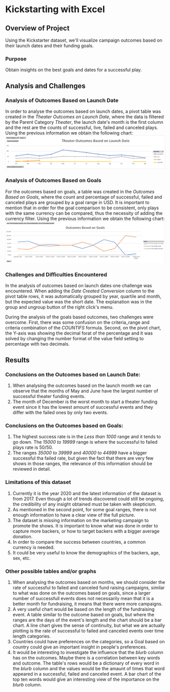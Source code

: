# Kickstarting with Excel

## Overview of Project
Using the Kickstarter dataset, we'll visualize campaign outcomes based on their launch dates and their funding goals.

### Purpose
Obtain insights on the best goals and dates for a successful play.

## Analysis and Challenges

### Analysis of Outcomes Based on Launch Date
In order to analyse the outcomes based on launch dates, a pivot table was created in the *Theater Outcomes on Launch Date*, where the data is filtered by the Parent Category *Theater*, the launch date's month is the first column and the rest are the counts of successful, live, failed and canceled plays. Using the previous information we obtain the following chart:
![](resources/Theater_Outcomes_vs_Launch.png)

### Analysis of Outcomes Based on Goals
For the outcomes based on goals, a table was created in the *Outcomes Based on Goals*, where the count and percentage of successful, failed and canceled plays are grouped by a goal range in USD. It is important to mention that in order for the goal comparison to be consistent, only plays with the same currency can be compared, thus the necessity of adding the currency filter. Using the previous information we obtain the following chart:
![](resources/Outcomes_vs_Goals.png)

### Challenges and Difficulties Encountered
In the analysis of outcomes based on launch dates one challenge was encountered. When adding the *Date Created Conversion* column to the pivot table rows, it was automatically grouped by year, quartile and month, but the expected value was the short date. The explanation was in the group and ungroup button of the right click's menu.

During the analysis of the goals based outcomes, two challenges were overcome. First, there was some confusion on the criteria_range and criteria combination of the *COUNTIFS* formula. Second, on the pivot chart, the Y-axis was showing the decimal forat of the percentage and it was solved by changing the number format of the value field setting to percentage with two decimals.

## Results

### Conclusions on the Outcomes based on Launch Date:
1. When analysing the outcomes based on the launch month we can observe that the months of May and June have the largest number of successful theater funding events.
2. The month of December is the worst month to start a theater funding event since it has the lowest amount of successful events and they differ with the failed ones by only two events.

### Conclusions on the Outcomes based on Goals:
1. The highest success rate is in the *Less than 1000* range and it tends to go down. The *15000 to 19999* range is where the successful to failed plays rate is 50/50.
2. The ranges *35000 to 39999* and *40000 to 44999* have a bigger successful tha failed rate, but given the fact that there are very few shows in those ranges, the relevance of this information should be reviewed in detail.

### Limitations of this dataset
1. Currently it is the year 2020 and the latest information of the dataset is from 2017. Even though a lot of trends discovered could still be ongoing, the credibility of any insight obtained must be taken with skepticism.
2. As mentioned in the second point, for some goal ranges, there is not enough information to have a clear view of the full picture.
3. The dataset is missing information on the marketing campaign to promote the shows. It is important to know what was done in order to capture more backers, or how to target backers with a bigger average donation.
4. In order to compare the success between countries, a common currency is needed.
5. It could be very useful to know the demographics of the backers, age, sex, etc.

### Other possible tables and/or graphs
1. When analysing the outcomes based on months, we should consider the rate of successful to failed and canceled fund raising campaigns, similar to what was done on the outcomes based on goals, since a larger number of successfull events does not necessarily mean that it is a better month for fundraising, it means that there were more campaigns.
2. A very useful chart would be based on the length of the fundraising event. A table similar to the outcome based on goals, but where the ranges are the days of the event's length and the chart should be a bar chart. A line chart gives the sense of continuity, but what we are actually plotting is the rate of successful to failed and canceled events over time length categories.
3. Countries could have preferences on the categories, so a Goal based on country could give an important insight in people's preferences.
4. It would be interesting to investigate the influence that the *blurb* column has on the outcomes. Maybe there is a correlation between key words and outcome. The table's rows would be a dictionary of every word in the *blurb* column and the values would be  the amaunt of times that word appeared in a successful, failed and canceled event. A bar chart of the top ten words would give an interesting view of the importance on the *blurb* column.